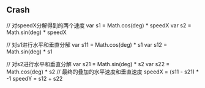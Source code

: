 ## Crash
// 对speedX分解得到的两个速度
var s1 = Math.cos(deg) * speedX
var s2 = Math.sin(deg) * speedX

// 对s1进行水平和垂直分解
var s11 = Math.cos(deg) * s1
var s12 = Math.sin(deg) * s1

// 对s2进行水平和垂直分解
var s21 = Math.sin(deg) * s2
var s22 = Math.cos(deg) * s2
// 最终的叠加的水平速度和垂直速度
speedX = (s11 - s21) * -1
speedY = s12 + s22
